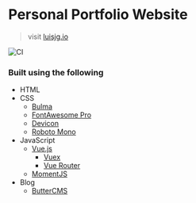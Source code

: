 # Personal Portfolio Website

> visit [luisjg.io](https://luisjg.io)

![CI](https://github.com/luisjg/luisjg.github.io/workflows/CI/badge.svg?branch=master)

### Built using the following

- HTML
- CSS
  - [Bulma](https://bulma.io)
  - [FontAwesome Pro](https://fontawesome.com/)
  - [Devicon](https://konpa.github.io/devicon/)
  - [Roboto Mono](https://fonts.google.com/specimen/Roboto+Mono?selection.family=Roboto+Mono)
- JavaScript
  - [Vue.js](https://vuejs.org)
    - [Vuex](https://vuex.vuejs.org/)
    - [Vue Router](https://router.vuejs.org/en/)
  - [MomentJS](https://momentjs.com/)
- Blog
  - [ButterCMS](https://buttercms.com)
